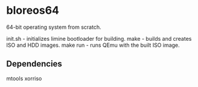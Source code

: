 # bloreos64
64-bit operating system from scratch.

init.sh - initializes limine bootloader for building.
make - builds and creates ISO and HDD images.
make run - runs QEmu with the built ISO image.

## Dependencies

mtools
xorriso

